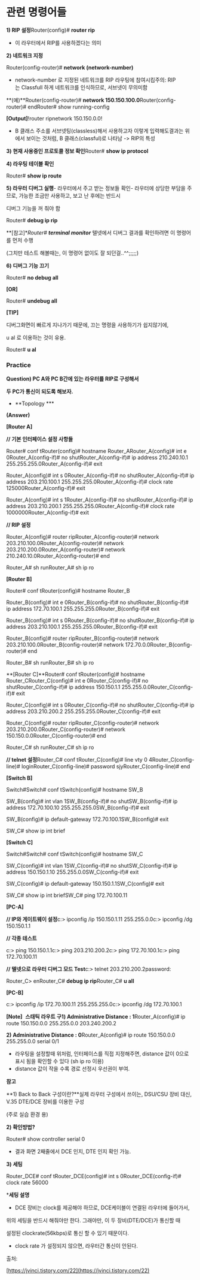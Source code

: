 # 관련 명령어들

**1) RIP 설정**Router(config)# **router rip**

- 이 라우터에서 RIP를 사용하겠다는 의미

**2) 네트워크 지정**

Router(config-router)# **network (network-number)**

- network-number 로 지정된 네트워크를 RIP 라우팅에 참여시킴주의: RIP는 Classfull 하게 네트워크를 인식하므로, 서브넷이 무의미함

**(예)**Router(config-router)# **network 150.150.100.0**Router(config-router)# endRouter# show running-config

**[Output]**!router ripnetwork 150.150.0.0!

- B 클래스 주소를 서브넷팅(classless)해서 사용하고자 이렇게 입력해도결과는 위에서 보이는 것처럼, B 클래스(classful)로 나타남 -> RIP의 특성

**3) 현재 사용중인 프로토콜 정보 확인**Router# **show ip protocol**

**4) 라우팅 테이블 확인**

Router# **show ip route**

**5) 라우터 디버그 실행**- 라우터에서 주고 받는 정보들 확인- 라우터에 상당한 부담을 주므로, 가능한 조금만 사용하고, 보고 난 후에는 반드시

디버그 기능을 꺼 줘야 함

Router# **debug ip rip**

**[참고]**Router# **terminal monitor*** 텔넷에서 디버그 결과를 확인하려면 이 명령어를 먼저 수행

(그치만 테스트 해볼때는, 이 명령어 없이도 잘 되던걸..^^;;;;;)

**6) 디버그 기능 끄기**

Router# **no debug all**

**[OR]**

Router# **undebug all**

**[TIP]**

디버그화면이 빠르게 지나가기 때문에, 끄는 명령을 사용하기가 쉽지않기에,

u al 로 이용하는 것이 유용.

Router# **u al**

### **Practice**

**Question) PC A와 PC B간에 있는 라우터를 RIP로 구성해서**

**두 PC가 통신이 되도록 해보자.**

- **Topology ***

**(Answer)**

**[Router A]**

**// 기본 인터페이스 설정 사항들**

Router# conf tRouter(config)# hostname Router_ARouter_A(config)# int e 0Router_A(config-if)# no shutRouter_A(config-if)# ip address 210.240.10.1 255.255.255.0Router_A(config-if)# exit

Router_A(config)# int s 0Router_A(config-if)# no shutRouter_A(config-if)# ip address 203.210.100.1 255.255.255.0Router_A(config-if)# clock rate 125000Router_A(config-if)# exit

Router_A(config)# int s 1Router_A(config-if)# no shutRouter_A(config-if)# ip address 203.210.200.1 255.255.255.0Router_A(config-if)# clock rate 1000000Router_A(config-if)# exit

**// RIP 설정**

Router_A(config)# router ripRouter_A(config-router)# network 203.210.100.0Router_A(config-router)# network 203.210.200.0Router_A(config-router)# network 210.240.10.0Router_A(config-router)# end

Router_A# sh runRouter_A# sh ip ro

**[Router B]**

Router# conf tRouter(config)# hostname Router_B

Router_B(config)# int e 0Router_B(config-if)# no shutRouter_B(config-if)# ip address 172.70.100.1 255.255.255.0Router_B(config-if)# exit

Router_B(config)# int s 0Router_B(config-if)# no shutRouter_B(config-if)# ip address 203.210.100.1 255.255.255.0Router_B(config-if)# exit

Router_B(config)# router ripRouter_B(config-router)# network 203.210.100.0Router_B(config-router)# network 172.70.0.0Router_B(config-router)# end

Router_B# sh runRouter_B# sh ip ro

**[Router C]**Router# conf tRouter(config)# hostname Router_CRouter_C(config)# int e 0Router_C(config-if)# no shutRouter_C(config-if)# ip address 150.150.1.1 255.255.0.0Router_C(config-if)# exit

Router_C(config)# int s 0Router_C(config-if)# no shutRouter_C(config-if)# ip address 203.210.200.2 255.255.255.0Router_C(config-if)# exit

Router_C(config)# router ripRouter_C(config-router)# network 203.210.200.0Router_C(config-router)# network 150.150.0.0Router_C(config-router)# end

Router_C# sh runRouter_C# sh ip ro

**// telnet 설정**Router_C# conf tRouter_C(config)# line vty 0 4Router_C(config-line)# loginRouter_C(config-line)# password sjyRouter_C(config-line)# end

**[Switch B]**

Switch#Switch# conf tSwitch(config)# hostname SW_B

SW_B(config)# int vlan 1SW_B(config-if)# no shutSW_B(config-if)# ip address 172.70.100.10 255.255.255.0SW_B(config-if)# exit

SW_B(config)# ip default-gateway 172.70.100.1SW_B(config)# exit

SW_C# show ip int brief

**[Switch C]**

Switch#Switch# conf tSwitch(config)# hostname SW_C

SW_C(config)# int vlan 1SW_C(config-if)# no shutSW_C(config-if)# ip address 150.150.1.10 255.255.0.0SW_C(config-if)# exit

SW_C(config)# ip default-gateway 150.150.1.1SW_C(config)# exit

SW_C# show ip int briefSW_C# ping 172.70.100.11

**[PC-A]**

**// IP와 게이트웨이 설정**c:> ipconfig /ip 150.150.1.11 255.255.0.0c:> ipconfig /dg 150.150.1.1

**// 각종 테스트**

c:> ping 150.150.1.1c:> ping 203.210.200.2c:> ping 172.70.100.1c:> ping 172.70.100.11

**// 텔넷으로 라우터 디버그 모드 Test**c:> telnet 203.210.200.2password:

Router_C> enRouter_C# **debug ip rip**Router_C# **u all**

**[PC-B]**

c:> ipconfig /ip 172.70.100.11 255.255.255.0c:> ipconfig /dg 172.70.100.1

**[Note]**  **스태틱 라우트 구1) Administrative Distance : 1**Router_A(config)# ip route 150.150.0.0 255.255.0.0 203.240.200.2

**2) Administrative Distance : 0**Router_A(config)# ip route 150.150.0.0 255.255.0.0 serial 0/1

- 라우팅을 설정할때 위처럼, 인터페이스를 직접 지정해주면, distance 값이 0으로 표시 됨을 확인할 수 있다 (sh ip ro 이용)
- distance 값이 작을 수록 경로 선정시 우선권이 부여.

**참고**

**1) Back to Back 구성이란?**실제 라우터 구성에서 쓰이는, DSU/CSU 장비 대신, V.35 DTE/DCE 장비를 이용한 구성

(주로 실습 환경 용)

**2) 확인방법?**

Router# show controller serial 0

- 결과 화면 2째줄에서 DCE 인지, DTE 인지 확인 가능.

**3) 세팅**

Router_DCE# conf tRouter_DCE(config)# int s 0Router_DCE(config-if)# clock rate 56000

***세팅 설명**

- DCE 장비는 clock를 제공해야 하므로, DCE케이블이 연결된 라우터에 들어가서,

위의 세팅을 반드시 해줘야만 한다. 그래야만, 이 두 장비(DTE/DCE)가 통신할 때

설정된 clockrate(56kbps)로 통신 할 수 있기 때문이다.

- clock rate 가 설정되지 않으면, 라우터간 통신이 안된다.

출처:

[https://jvinci.tistory.com/22](https://jvinci.tistory.com/22)